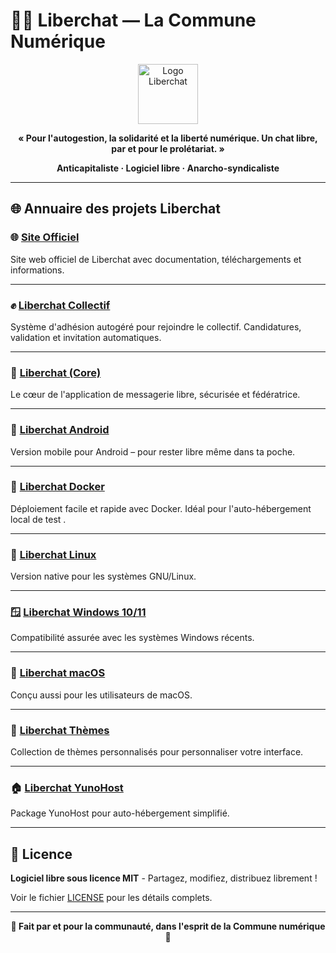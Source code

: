 # 🚩✊ Liberchat — La Commune Numérique
<p align="center">
  <img src="assets/icons/256x256/liberchat.png" alt="Logo Liberchat" width="96" height="96" />
</p>  

<p align="center">
  <strong>« Pour l'autogestion, la solidarité et la liberté numérique. Un chat libre, par et pour le prolétariat. »</strong>
</p>

<p align="center">
  <strong>Anticapitaliste · Logiciel libre · Anarcho-syndicaliste</strong>
</p>

---

## 🌐 Annuaire des projets Liberchat

### 🌐 [Site Officiel](https://github.com/Liberchat/Liberchat-site)  
Site web officiel de Liberchat avec documentation, téléchargements et informations.

---

### ✊ [Liberchat Collectif](https://github.com/Liberchat/Liberchat-collectif)  
Système d'adhésion autogéré pour rejoindre le collectif. Candidatures, validation et invitation automatiques.

---

### 💬 [Liberchat (Core)](https://github.com/Liberchat/Liberchat)  
Le cœur de l'application de messagerie libre, sécurisée et fédératrice.

---

### 🤖 [Liberchat Android](https://github.com/Liberchat/Liberchat-android)  
Version mobile pour Android – pour rester libre même dans ta poche.

---

### 🐳 [Liberchat Docker ](https://github.com/Liberchat/Liberchat-docker)  
Déploiement facile et rapide avec Docker. Idéal pour l'auto-hébergement local de test .

---

### 🐧 [Liberchat Linux](https://github.com/Liberchat/Liberchat-Linux)  
Version native pour les systèmes GNU/Linux.

---

### 🪟 [Liberchat Windows 10/11](https://github.com/Liberchat/Liberchat-win10-11)  
Compatibilité assurée avec les systèmes Windows récents.

---

### 🍏 [Liberchat macOS](https://github.com/Liberchat/Liberchat-macOS)  
Conçu aussi pour les utilisateurs de macOS.

---

### 🎨 [Liberchat Thèmes](https://github.com/Liberchat/Liberchat-th-mes)  
Collection de thèmes personnalisés pour personnaliser votre interface.

---

### 🏠 [Liberchat YunoHost](https://github.com/Liberchat/liberchatserver_ynh)  
Package YunoHost pour auto-hébergement simplifié.

---

## 📄 Licence

**Logiciel libre sous licence MIT** - Partagez, modifiez, distribuez librement !

Voir le fichier [LICENSE](./LICENSE) pour les détails complets.

---

<p align="center">
  <strong>🏴 Fait par et pour la communauté, dans l'esprit de la Commune numérique 🏴</strong>
</p>
